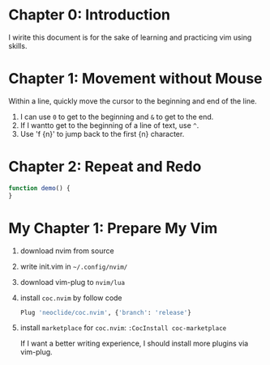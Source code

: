 
# Chapter 0: Introduction

I wirite this document is for the sake of learning and practicing vim using skills.

# Chapter 1: Movement without Mouse

Within a line, quickly move the cursor to the beginning and end of the line.

1. I can use `0` to get to the beginning and `&` to get to the end.
2. If I wantto get to the beginning of a line of text, use `^`.
3. Use 'f {n}' to jump back to the first {n} character.

# Chapter 2: Repeat and Redo

```js
function demo() {
}
```

# My Chapter 1: Prepare My Vim

1. download nvim from source

2. write init.vim in `~/.config/nvim/`

3. download vim-plug to `nvim/lua`

4. install `coc.nvim` by follow code

   ```bash
   Plug 'neoclide/coc.nvim', {'branch': 'release'}
   ```

   

5. install `marketplace` for `coc.nvim`: `:CocInstall coc-marketplace`

   

   If I want a better writing experience, I should install more plugins via vim-plug.

   

